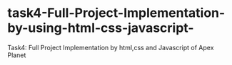 # task4-Full-Project-Implementation-by-using-html-css-javascript-
Task4: Full Project Implementation by html,css and Javascript of Apex Planet
